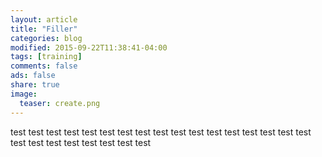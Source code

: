 ```yaml
---
layout: article
title: "Filler"
categories: blog
modified: 2015-09-22T11:38:41-04:00
tags: [training]
comments: false
ads: false
share: true
image:
  teaser: create.png
---
```


test test test test test 
test test test test test 
test test test test test 
test test test test test 
test test test test test 


